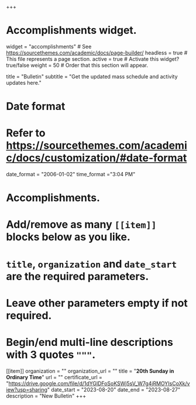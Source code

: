 +++
# Accomplishments widget.
widget = "accomplishments"  # See https://sourcethemes.com/academic/docs/page-builder/
headless = true  # This file represents a page section.
active = true  # Activate this widget? true/false
weight = 50  # Order that this section will appear.

title = "Bulletin"
subtitle = "Get the updated mass schedule and activity updates here."

# Date format
#   Refer to https://sourcethemes.com/academic/docs/customization/#date-format
date_format = "2006-01-02"
time_format ="3:04 PM"

# Accomplishments.
#   Add/remove as many `[[item]]` blocks below as you like.
#   `title`, `organization` and `date_start` are the required parameters.
#   Leave other parameters empty if not required.
#   Begin/end multi-line descriptions with 3 quotes `"""`.


[[item]]
  organization = ""
  organization_url = ""
  title = "**20th Sunday in Ordinary Time**"
  url = ""
  certificate_url = "https://drive.google.com/file/d/1dYGlDFoSoKSWj5sV_W7g4jRMOYIsCoXk/view?usp=sharing"
  date_start = "2023-08-20"
  date_end = "2023-08-27"
  description = "New Bulletin"
+++
